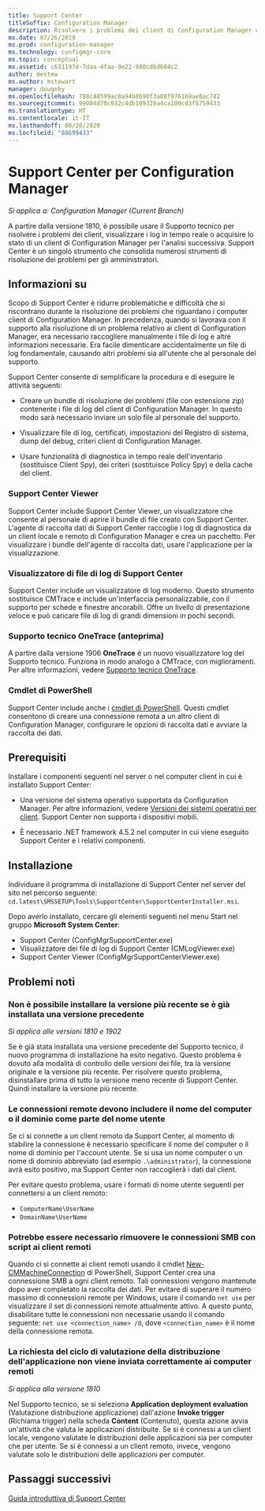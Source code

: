 ```yaml
---
title: Support Center
titleSuffix: Configuration Manager
description: Risolvere i problemi dei client di Configuration Manager con Support Center.
ms.date: 07/26/2019
ms.prod: configuration-manager
ms.technology: configmgr-core
ms.topic: conceptual
ms.assetid: c631197d-7daa-4faa-9e22-980cd6d604c2
author: mestew
ms.author: mstewart
manager: dougeby
ms.openlocfilehash: 788c48599ac8a94b8690f3a88f9761b9ae8ac742
ms.sourcegitcommit: 99084d70c032c4db109328a4ca100cd3f5759433
ms.translationtype: HT
ms.contentlocale: it-IT
ms.lasthandoff: 08/20/2020
ms.locfileid: "88699433"
---
```

# <a name="support-center-for-configuration-manager"></a>Support Center per Configuration Manager

*Si applica a: Configuration Manager (Current Branch)*

<!--1357489-->
A partire dalla versione 1810, è possibile usare il Supporto tecnico per risolvere i problemi dei client, visualizzare i log in tempo reale o acquisire lo stato di un client di Configuration Manager per l'analisi successiva. Support Center è un singolo strumento che consolida numerosi strumenti di risoluzione dei problemi per gli amministratori.


## <a name="about"></a>Informazioni su

Scopo di Support Center è ridurre problematiche e difficoltà che si riscontrano durante la risoluzione dei problemi che riguardano i computer client di Configuration Manager. In precedenza, quando si lavorava con il supporto alla risoluzione di un problema relativo ai client di Configuration Manager, era necessario raccogliere manualmente i file di log e altre informazioni necessarie. Era facile dimenticare accidentalmente un file di log fondamentale, causando altri problemi sia all'utente che al personale del supporto.

Support Center consente di semplificare la procedura e di eseguire le attività seguenti:

- Creare un bundle di risoluzione dei problemi (file con estensione zip) contenente i file di log del client di Configuration Manager. In questo modo sarà necessario inviare un solo file al personale del supporto.  

- Visualizzare file di log, certificati, impostazioni del Registro di sistema, dump del debug, criteri client di Configuration Manager.  

- Usare funzionalità di diagnostica in tempo reale dell'inventario (sostituisce Client Spy), dei criteri (sostituisce Policy Spy) e della cache del client.  

### <a name="support-center-viewer"></a>Support Center Viewer

Support Center include Support Center Viewer, un visualizzatore che consente al personale di aprire il bundle di file creato con Support Center. L'agente di raccolta dati di Support Center raccoglie i log di diagnostica da un client locale e remoto di Configuration Manager e crea un pacchetto. Per visualizzare i bundle dell'agente di raccolta dati, usare l'applicazione per la visualizzazione.

### <a name="support-center-log-file-viewer"></a>Visualizzatore di file di log di Support Center

Support Center include un visualizzatore di log moderno. Questo strumento sostituisce CMTrace e include un'interfaccia personalizzabile, con il supporto per schede e finestre ancorabili. Offre un livello di presentazione veloce e può caricare file di log di grandi dimensioni in pochi secondi.

### <a name="support-center-onetrace-preview"></a>Supporto tecnico OneTrace (anteprima)

<!--3555962-->
A partire dalla versione 1906 **OneTrace** è un nuovo visualizzatore log del Supporto tecnico. Funziona in modo analogo a CMTrace, con miglioramenti. Per altre informazioni, vedere [Supporto tecnico OneTrace](support-center-onetrace.md).

### <a name="powershell-cmdlets"></a>Cmdlet di PowerShell

Support Center include anche i [cmdlet di PowerShell](/powershell/sccm/overview?view=sccm-ps). Questi cmdlet consentono di creare una connessione remota a un altro client di Configuration Manager, configurare le opzioni di raccolta dati e avviare la raccolta dei dati.


## <a name="prerequisites"></a>Prerequisiti

Installare i componenti seguenti nel server o nel computer client in cui è installato Support Center:

- Una versione del sistema operativo supportata da Configuration Manager. Per altre informazioni, vedere [Versioni dei sistemi operativi per client](../plan-design/configs/supported-operating-systems-for-clients-and-devices.md). Support Center non supporta i dispositivi mobili.  

- È necessario .NET framework 4.5.2 nel computer in cui viene eseguito Support Center e i relativi componenti.  


## <a name="install"></a>Installazione

Individuare il programma di installazione di Support Center nel server del sito nel percorso seguente: `cd.latest\SMSSETUP\Tools\SupportCenter\SupportCenterInstaller.msi`.

Dopo averlo installato, cercare gli elementi seguenti nel menu Start nel gruppo **Microsoft System Center**:  

- Support Center (ConfigMgrSupportCenter.exe)  
- Visualizzatore dei file di log di Support Center (CMLogViewer.exe)  
- Support Center Viewer (ConfigMgrSupportCenterViewer.exe)  


## <a name="known-issues"></a>Problemi noti

### <a name="you-cant-install-the-latest-version-if-an-older-version-is-already-installed"></a>Non è possibile installare la versione più recente se è già installata una versione precedente

<!--SCCMDocs-pr issue #3090-->
*Si applica alle versioni 1810 e 1902*

Se è già stata installata una versione precedente del Supporto tecnico, il nuovo programma di installazione ha esito negativo. Questo problema è dovuto alla modalità di controllo delle versioni dei file, tra la versione originale e la versione più recente. Per risolvere questo problema, disinstallare prima di tutto la versione meno recente di Support Center. Quindi installare la versione più recente.

### <a name="remote-connections-must-include-computer-name-or-domain-as-part-of-the-user-name"></a>Le connessioni remote devono includere il nome del computer o il dominio come parte del nome utente

Se ci si connette a un client remoto da Support Center, al momento di stabilire la connessione è necessario specificare il nome del computer o il nome di dominio per l'account utente. Se si usa un nome computer o un nome di dominio abbreviato (ad esempio `.\administrator`), la connessione avrà esito positivo, ma Support Center non raccoglierà i dati dal client.

Per evitare questo problema, usare i formati di nome utente seguenti per connettersi a un client remoto:

- `ComputerName\UserName`  
- `DomainName\UserName`  

### <a name="scripted-server-message-block-connections-to-remote-clients-might-require-removal"></a>Potrebbe essere necessario rimuovere le connessioni SMB con script ai client remoti

Quando ci si connette ai client remoti usando il cmdlet [New-CMMachineConnection](https://go.microsoft.com/fwlink/p/?linkid=390542) di PowerShell, Support Center crea una connessione SMB a ogni client remoto. Tali connessioni vengono mantenute dopo aver completato la raccolta dei dati. Per evitare di superare il numero massimo di connessioni remote per Windows, usare il comando `net use` per visualizzare il set di connessioni remote attualmente attivo. A questo punto, disabilitare tutte le connessioni non necessarie usando il comando seguente: `net use <connection_name> /d`,
dove `<connection_name>` è il nome della connessione remota.

### <a name="application-deployment-evaluation-cycle-request-isnt-sent-correctly-to-remote-machines"></a>La richiesta del ciclo di valutazione della distribuzione dell'applicazione non viene inviata correttamente ai computer remoti

<!--2849356-->
*Si applica alla versione 1810*

Nel Supporto tecnico, se si seleziona **Application deployment evaluation** (Valutazione distribuzione applicazione) dall'azione **Invoke trigger** (Richiama trigger) nella scheda **Content** (Contenuto), questa azione avvia un'attività che valuta le applicazioni distribuite. Se si è connessi a un client locale, vengono valutate le distribuzioni delle applicazioni sia per computer che per utente. Se si è connessi a un client remoto, invece, vengono valutate solo le distribuzioni delle applicazioni per computer.


## <a name="next-steps"></a>Passaggi successivi

[Guida introduttiva di Support Center](support-center-quickstart.md)
